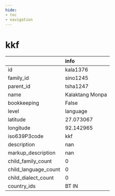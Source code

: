 ```yaml
---
hide:
- toc
- navigation
---
```

# kkf
|                      | info            |
|:---------------------|:----------------|
| id                   | kala1376        |
| family_id            | sino1245        |
| parent_id            | tsha1247        |
| name                 | Kalaktang Monpa |
| bookkeeping          | False           |
| level                | language        |
| latitude             | 27.073067       |
| longitude            | 92.142965       |
| iso639P3code         | kkf             |
| description          | nan             |
| markup_description   | nan             |
| child_family_count   | 0               |
| child_language_count | 0               |
| child_dialect_count  | 0               |
| country_ids          | BT IN           |